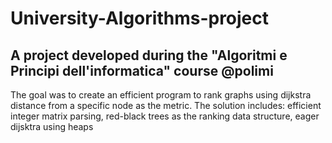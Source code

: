 # University-Algorithms-project
## A project developed during the "Algoritmi e Principi dell'informatica" course @polimi
The goal was to create an efficient program to rank graphs using dijkstra distance from a specific node as the metric.
The solution includes: efficient integer matrix parsing, red-black trees as the ranking data structure, eager dijsktra using heaps
